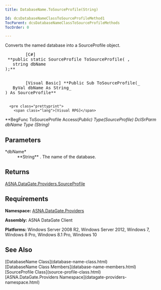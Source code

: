 ```yaml
---
title: DatabaseName.ToSourceProfile(String)

Id: dcsDatabaseNameClassToSourceProfileMethod1
TocParent: dcsDatabaseNameClassToSourceProfileMethods
TocOrder: 0

---
```


Converts the named database into a SourceProfile object.
<pre class="prettyprint">
        <span class="lang">[C#]</span>
 **public static SourceProfile ToSourceProfile( ,
   string dbName
);** 
      </pre>

<pre class="prettyprint">        [Visual Basic] **Public Sub ToSourceProfile(_ 
   ByVal dbName As String_
) As SourceProfile** 
      </pre>

      <pre class="prettyprint">
        <span class="lang">[Visual RPG]</span>
 **BegFunc ToSourceProfile Access(*Public) Type(SourceProfile)
   DclSrParm dbName Type (*String)** 
      </pre>

## Parameters

<dl>
        <dt>
 *dbName* 
        </dt>
        <dd>
 **String** . The name of the database. </dd>
</dl>

## Returns

[ASNA.DataGate.Providers.SourceProfile](source-profile-class.html) <br /> 
## Requirements

**Namespace:** [ ASNA.DataGate.Providers](datagate-providers-namespace.html) 

**Assembly:** ASNA DataGate Client

**Platforms:** Windows Server 2008 R2, Windows Server 2012, Windows 7, Windows 8 Pro, Windows 8.1 Pro, Windows 10
## See Also

<dl />
      [DatabaseName Class](database-name-class.html)
      <br />
      [DatabaseName Class Members](database-name-members.html)
      <br />
      [SourceProfile Class](source-profile-class.html)
      <br />
      [ASNA.DataGate.Providers Namespace](datagate-providers-namespace.html)

